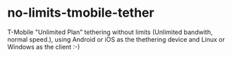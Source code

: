 # no-limits-tmobile-tether
T-Mobile "Unlimited Plan" tethering without limits (Unlimited bandwith, normal speed.), using Android or iOS as the thethering device and Linux or Windows as the client :-)
